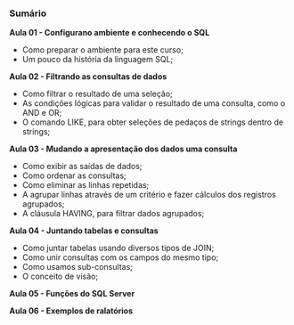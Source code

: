### Sumário

**Aula 01 - Configurano ambiente e conhecendo o SQL**

- Como preparar o ambiente para este curso;
- Um pouco da história da linguagem SQL;

**Aula 02 - Filtrando as consultas de dados**

- Como filtrar o resultado de uma seleção;
- As condições lógicas para validar o resultado de uma consulta, como o AND e OR;
- O comando LIKE, para obter seleções de pedaços de strings dentro de strings;

**Aula 03 - Mudando a apresentação dos dados uma consulta**

- Como exibir as saídas de dados;
- Como ordenar as consultas;
- Como eliminar as linhas repetidas;
- A agrupar linhas através de um critério e fazer cálculos dos registros agrupados;
- A cláusula HAVING, para filtrar dados agrupados;

**Aula 04 - Juntando tabelas e consultas**

- Como juntar tabelas usando diversos tipos de JOIN;
- Como unir consultas com os campos do mesmo tipo;
- Como usamos sub-consultas;
- O conceito de visão;

**Aula 05 - Funções do SQL Server**

**Aula 06 - Exemplos de ralatórios**


